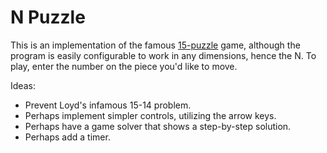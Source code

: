 # N Puzzle
This is an implementation of the famous [15-puzzle](https://en.wikipedia.org/wiki/15_puzzle) game, although the program is easily configurable to work in any dimensions, hence the N. To play, enter the number on the piece you'd like to move.

Ideas:
- Prevent Loyd's infamous 15-14 problem.
- Perhaps implement simpler controls, utilizing the arrow keys.
- Perhaps have a game solver that shows a step-by-step solution.
- Perhaps add a timer.
